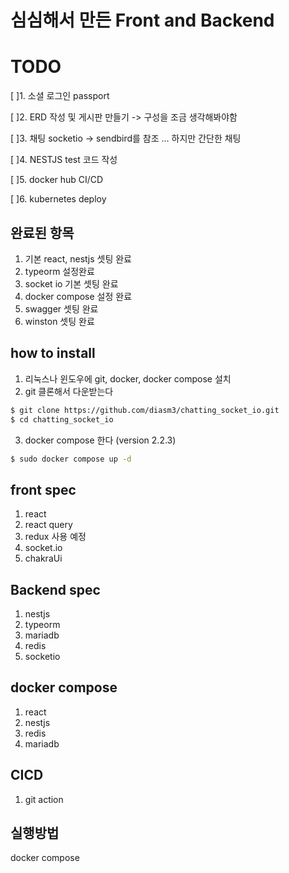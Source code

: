 # 심심해서 만든 Front and Backend


# TODO
[ ]1. 소셜 로그인 passport

[ ]2. ERD 작성 및 게시판 만들기 -> 구성을 조금 생각해봐야함  

[ ]3. 채팅 socketio -> sendbird를 참조 ... 하지만 간단한 채팅

[ ]4. NESTJS test 코드 작성 

[ ]5. docker hub CI/CD

[ ]6. kubernetes deploy



## 완료된 항목
1. 기본 react, nestjs 셋팅 완료
2. typeorm 설정완료
3. socket io 기본 셋팅 완료
4. docker compose 설정 완료
5. swagger 셋팅 완료
6. winston 셋팅 완료

## how to install

1. 리눅스나 윈도우에 git, docker, docker compose 설치
2. git 클론해서 다운받는다

```bash
$ git clone https://github.com/diasm3/chatting_socket_io.git
$ cd chatting_socket_io
```

3. docker compose 한다 (version 2.2.3)

```bash
$ sudo docker compose up -d
```


## front spec
1. react
2. react query
3. redux 사용 예정
4. socket.io 
5. chakraUi


## Backend spec
1. nestjs
2. typeorm
3. mariadb
4. redis
5. socketio


## docker compose
1. react
2. nestjs
3. redis
4. mariadb


## CICD
1. git action


## 실행방법
docker compose